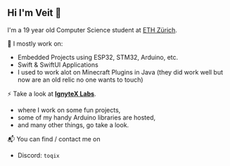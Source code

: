 ## Hi I'm Veit 👋

I'm a 19 year old Computer Science student at [ETH Zürich](https://ethz.ch).

🔭 I mostly work on: 

- Embedded Projects using ESP32, STM32, Arduino, etc.
- Swift & SwiftUI Applications
- I used to work alot on Minecraft Plugins in Java (they did work well but now are an old relic no one wants to touch)

⚡ Take a look at [__IgnyteX Labs__](https://github.com/IgnyteX-Labs).

- where I work on some fun projects,
- some of my handy Arduino libraries are hosted,
- and many other things, go take a look.

📬 You can find / contact me on

- Discord: ``toqix``

<!--
**toqix/toqix** is a ✨ _special_ ✨ repository because its `README.md` (this file) appears on your GitHub profile.

Here are some ideas to get you started:

- 🔭 I’m currently working on ...
- 🌱 I’m currently learning ...
- 👯 I’m looking to collaborate on ...
- 🤔 I’m looking for help with ...
- 💬 Ask me about ...
- 📫 How to reach me: ...
- 😄 Pronouns: ...
- ⚡ Fun fact: ...
-->
